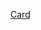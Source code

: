 <a class="embedly-card" href="http://www.roundgames.com/game/Shrek+Belch/images/afg.swf">Card</a>
<script async src="//cdn.embedly.com/widgets/platform.js" charset="UTF-8"></script>
